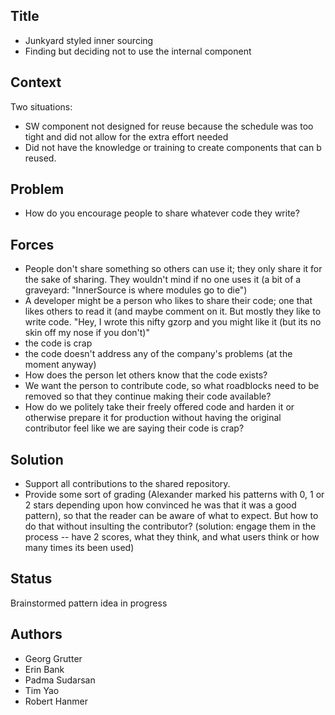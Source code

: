 ## Title
* Junkyard styled inner sourcing
* Finding but deciding not to use the internal component

## Context
Two situations:

* SW component not designed for reuse because the schedule was too tight and did not allow for the extra effort needed
* Did not have the knowledge or training to create components that can b reused.

## Problem
* How do you encourage people to share whatever code they write?

## Forces
* People don't share something so others can use it; they only share it for the sake of sharing. They wouldn't mind if no one uses it (a bit of a graveyard: "InnerSource is where modules go to die")
* A developer might be a person who likes to share their code; one that likes others to read it (and maybe comment on it. But mostly they like to write code. "Hey, I wrote this nifty gzorp and you might like it (but its no skin off my nose if you don't)"
* the code is crap
* the code doesn't address any of the company's problems (at the moment anyway)
* How does the person let others know that the code exists?
* We want the person to contribute code, so what roadblocks need to be removed so that they continue making their code available?
* How do we politely take their freely offered code and harden it or otherwise prepare it for production without having the original contributor feel like we are saying their code is crap?

## Solution
* Support all contributions to the shared repository.
* Provide some sort of grading (Alexander marked his patterns with 0, 1 or 2 stars depending upon how convinced he was that it was a good pattern), so that the reader can be aware of what to expect. But how to do that without insulting the contributor? (solution: engage them in the process -- have 2 scores, what they think, and what users think or how many times its been used)

## Status
Brainstormed pattern idea in progress

## Authors
* Georg Grutter
* Erin Bank
* Padma Sudarsan
* Tim Yao
* Robert Hanmer
